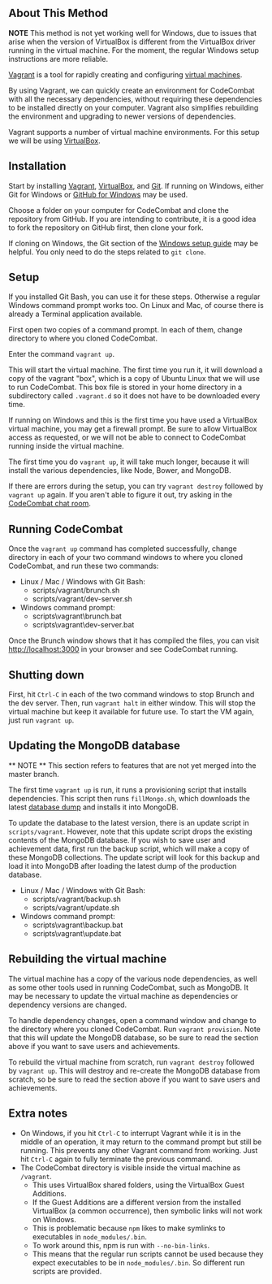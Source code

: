 ## About This Method

**NOTE** This method is not yet working well for Windows, due to issues that arise when the version of VirtualBox is different from the VirtualBox driver running in the virtual machine. For the moment, the regular Windows setup instructions are more reliable.

[Vagrant](https://www.vagrantup.com) is a tool for rapidly creating and configuring [virtual machines](http://en.wikipedia.org/wiki/Virtual_machine).

By using Vagrant, we can quickly create an environment for CodeCombat with all the necessary dependencies, without requiring these dependencies to be installed directly on your computer. Vagrant also simplifies rebuilding the environment and upgrading to newer versions of dependencies.

Vagrant supports a number of virtual machine environments. For this setup we will be using [VirtualBox](https://www.virtualbox.org/).

## Installation

Start by installing [Vagrant](https://www.vagrantup.com), [VirtualBox](https://www.virtualbox.org/), and [Git](http://git-scm.com/). If running on Windows, either Git for Windows or [GitHub for Windows](https://windows.github.com/) may be used.

Choose a folder on your computer for CodeCombat and clone the repository from GitHub. If you are intending to contribute, it is a good idea to fork the repository on GitHub first, then clone your fork.

If cloning on Windows, the Git section of the [Windows setup guide](https://github.com/codecombat/codecombat/wiki/Dev-Setup:-Windows#repository-setup) may be helpful. You only need to do the steps related to `git clone`.

## Setup

If you installed Git Bash, you can use it for these steps. Otherwise a regular Windows command prompt works too. On Linux and Mac, of course there is already a Terminal application available.

First open two copies of a command prompt. In each of them, change directory to where you cloned CodeCombat.

Enter the command `vagrant up`.

This will start the virtual machine. The first time you run it, it will download a copy of the vagrant "box", which is a copy of Ubuntu Linux that we will use to run CodeCombat. This box file is stored in your home directory in a subdirectory called `.vagrant.d` so it does not have to be downloaded every time.

If running on Windows and this is the first time you have used a VirtualBox virtual machine, you may get a firewall prompt. Be sure to allow VirtualBox access as requested, or we will not be able to connect to CodeCombat running inside the virtual machine.

The first time you do `vagrant up`, it will take much longer, because it will install the various dependencies, like Node, Bower, and MongoDB.

If there are errors during the setup, you can try `vagrant destroy` followed by `vagrant up` again. If you aren't able to figure it out, try asking in the [CodeCombat chat room](http://www.hipchat.com/g3plnOKqa).

## Running CodeCombat

Once the `vagrant up` command has completed successfully, change directory in each of your two command windows to where you cloned CodeCombat, and run these two commands:

* Linux / Mac / Windows with Git Bash:
  * scripts/vagrant/brunch.sh
  * scripts/vagrant/dev-server.sh
* Windows command prompt:
  * scripts\vagrant\brunch.bat
  * scripts\vagrant\dev-server.bat

Once the Brunch window shows that it has compiled the files, you can visit [http://localhost:3000](http://localhost:3000) in your browser and see CodeCombat running.

## Shutting down

First, hit `Ctrl-C` in each of the two command windows to stop Brunch and the dev server. Then, run `vagrant halt` in either window. This will stop the virtual machine but keep it available for future use. To start the VM again, just run `vagrant up`.

## Updating the MongoDB database

** NOTE ** This section refers to features that are not yet merged into the master branch.

The first time `vagrant up` is run, it runs a provisioning script that installs dependencies. This script then runs `fillMongo.sh`, which downloads the latest [database dump](http://analytics.codecombat.com:8080/dump.tar.gz) and installs it into MongoDB.

To update the database to the latest version, there is an update script in `scripts/vagrant`. However, note that this update script drops the existing contents of the MongoDB database. If you wish to save user and achievement data, first run the backup script, which will make a copy of these MongoDB collections. The update script will look for this backup and load it into MongoDB after loading the latest dump of the production database.

* Linux / Mac / Windows with Git Bash:
  * scripts/vagrant/backup.sh
  * scripts/vagrant/update.sh
* Windows command prompt:
  * scripts\vagrant\backup.bat
  * scripts\vagrant\update.bat

## Rebuilding the virtual machine

The virtual machine has a copy of the various node dependencies, as well as some other tools used in running CodeCombat, such as MongoDB. It may be necessary to update the virtual machine as dependencies or dependency versions are changed.

To handle dependency changes, open a command window and change to the directory where you cloned CodeCombat. Run `vagrant provision`. Note that this will update the MongoDB database, so be sure to read the section above if you want to save users and achievements.

To rebuild the virtual machine from scratch, run `vagrant destroy` followed by `vagrant up`. This will destroy and re-create the MongoDB database from scratch, so be sure to read the section above if you want to save users and achievements.

## Extra notes

* On Windows, if you hit `Ctrl-C` to interrupt Vagrant while it is in the middle of an operation, it may return to the command prompt but still be running. This prevents any other Vagrant command from working. Just hit `Ctrl-C` again to fully terminate the previous command.
* The CodeCombat directory is visible inside the virtual machine as `/vagrant`. 
  * This uses VirtualBox shared folders, using the VirtualBox Guest Additions. 
  * If the Guest Additions are a different version from the installed VirtualBox (a common occurrence), then symbolic links will not work on Windows. 
  * This is problematic because `npm` likes to make symlinks to executables in `node_modules/.bin`. 
  * To work around this, npm is run with `--no-bin-links`.
  * This means that the regular run scripts cannot be used because they expect executables to be in `node_modules/.bin`. So different run scripts are provided.

